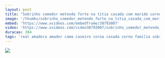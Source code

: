```yaml
---
layout: post
title: "Sobrinho comedor metendo forte na titia casada com marido corno"
image: '/thumbs/sobrinho_comedor_metendo_forte_na_titia_casada_com_marido_corno.jpg'
embed: 'https://www.xvideos.com/embedframe/38793007'
video: 'https://www.xvideos.com/video38793007/sobrinho_comedor_metendo_forte_na_titia_casada_com_marido_corno'
duracao: 384  
tags: 'real amadora amador cama caseiro coroa casada corno familia sobrinho comedor titia novinho marido-corno metendo-forte cama-de-corno coroa-gozando novinho-comedor mete-forte geraporno'
---
```

<a href="{{ page.url | prepend: site.baseurl | prepend: site.url }}"><img src="{{ page.image | prepend: site.baseurl | prepend: site.url }}" /></a>
